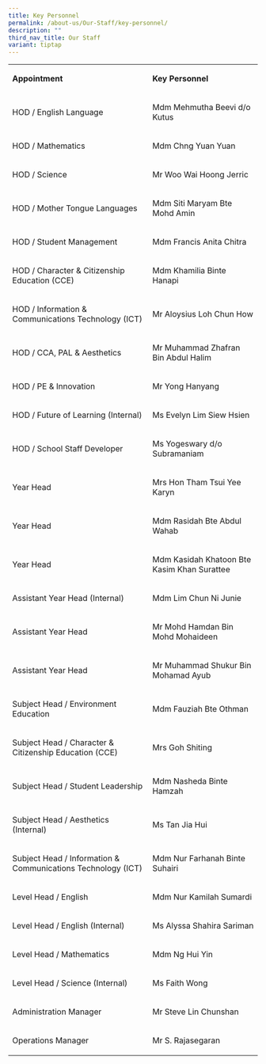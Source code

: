 ```yaml
---
title: Key Personnel
permalink: /about-us/Our-Staff/key-personnel/
description: ""
third_nav_title: Our Staff
variant: tiptap
---
```

<table style="minWidth: 50px">
<colgroup>
<col>
<col>
</colgroup>
<tbody>
<tr>
<td rowspan="1" colspan="1">
<p><strong>Appointment</strong>
</p>
</td>
<td rowspan="1" colspan="1">
<p><strong>Key Personnel</strong>
</p>
</td>
</tr>
<tr>
<td rowspan="1" colspan="1">
<p>HOD / English Language</p>
</td>
<td rowspan="1" colspan="1">
<p>Mdm Mehmutha Beevi d/o Kutus</p>
</td>
</tr>
<tr>
<td rowspan="1" colspan="1">
<p>HOD / Mathematics</p>
</td>
<td rowspan="1" colspan="1">
<p>Mdm Chng Yuan Yuan</p>
</td>
</tr>
<tr>
<td rowspan="1" colspan="1">
<p>HOD / Science</p>
</td>
<td rowspan="1" colspan="1">
<p>Mr Woo Wai Hoong Jerric</p>
</td>
</tr>
<tr>
<td rowspan="1" colspan="1">
<p>HOD / Mother Tongue Languages</p>
</td>
<td rowspan="1" colspan="1">
<p>Mdm Siti Maryam Bte Mohd Amin</p>
</td>
</tr>
<tr>
<td rowspan="1" colspan="1">
<p>HOD / Student Management</p>
</td>
<td rowspan="1" colspan="1">
<p>Mdm Francis Anita Chitra</p>
</td>
</tr>
<tr>
<td rowspan="1" colspan="1">
<p>HOD / Character &amp; Citizenship Education (CCE)</p>
</td>
<td rowspan="1" colspan="1">
<p>Mdm Khamilia Binte Hanapi</p>
</td>
</tr>
<tr>
<td rowspan="1" colspan="1">
<p>HOD / Information &amp; Communications Technology (ICT)</p>
</td>
<td rowspan="1" colspan="1">
<p>Mr Aloysius Loh Chun How</p>
</td>
</tr>
<tr>
<td rowspan="1" colspan="1">
<p>HOD / CCA, PAL &amp; Aesthetics</p>
</td>
<td rowspan="1" colspan="1">
<p>Mr Muhammad Zhafran Bin Abdul Halim</p>
</td>
</tr>
<tr>
<td rowspan="1" colspan="1">
<p>HOD / PE &amp; Innovation</p>
</td>
<td rowspan="1" colspan="1">
<p>Mr Yong Hanyang</p>
</td>
</tr>
<tr>
<td rowspan="1" colspan="1">
<p>HOD / Future of Learning (Internal)</p>
</td>
<td rowspan="1" colspan="1">
<p>Ms Evelyn Lim Siew Hsien</p>
</td>
</tr>
<tr>
<td rowspan="1" colspan="1">
<p>HOD / School Staff Developer</p>
</td>
<td rowspan="1" colspan="1">
<p>Ms Yogeswary d/o Subramaniam</p>
</td>
</tr>
<tr>
<td rowspan="1" colspan="1">
<p>Year Head</p>
</td>
<td rowspan="1" colspan="1">
<p>Mrs Hon Tham Tsui Yee Karyn</p>
</td>
</tr>
<tr>
<td rowspan="1" colspan="1">
<p>Year Head</p>
</td>
<td rowspan="1" colspan="1">
<p>Mdm Rasidah Bte Abdul Wahab</p>
</td>
</tr>
<tr>
<td rowspan="1" colspan="1">
<p>Year Head</p>
</td>
<td rowspan="1" colspan="1">
<p>Mdm Kasidah Khatoon Bte Kasim Khan Surattee</p>
</td>
</tr>
<tr>
<td rowspan="1" colspan="1">
<p>Assistant Year Head (Internal)</p>
</td>
<td rowspan="1" colspan="1">
<p>Mdm Lim Chun Ni Junie</p>
</td>
</tr>
<tr>
<td rowspan="1" colspan="1">
<p>Assistant Year Head</p>
</td>
<td rowspan="1" colspan="1">
<p>Mr Mohd Hamdan Bin Mohd Mohaideen</p>
</td>
</tr>
<tr>
<td rowspan="1" colspan="1">
<p>Assistant Year Head</p>
</td>
<td rowspan="1" colspan="1">
<p>Mr Muhammad Shukur Bin Mohamad Ayub</p>
</td>
</tr>
<tr>
<td rowspan="1" colspan="1">
<p>Subject Head / Environment Education</p>
</td>
<td rowspan="1" colspan="1">
<p>Mdm Fauziah Bte Othman</p>
</td>
</tr>
<tr>
<td rowspan="1" colspan="1">
<p>Subject Head / Character &amp; Citizenship Education (CCE)</p>
</td>
<td rowspan="1" colspan="1">
<p>Mrs Goh Shiting</p>
</td>
</tr>
<tr>
<td rowspan="1" colspan="1">
<p>Subject Head / Student Leadership</p>
</td>
<td rowspan="1" colspan="1">
<p>Mdm Nasheda Binte Hamzah</p>
</td>
</tr>
<tr>
<td rowspan="1" colspan="1">
<p>Subject Head / Aesthetics (Internal)</p>
</td>
<td rowspan="1" colspan="1">
<p>Ms Tan Jia Hui</p>
</td>
</tr>
<tr>
<td rowspan="1" colspan="1">
<p>Subject Head / Information &amp; Communications Technology (ICT)</p>
</td>
<td rowspan="1" colspan="1">
<p>Mdm Nur Farhanah Binte Suhairi</p>
</td>
</tr>
<tr>
<td rowspan="1" colspan="1">
<p>Level Head / English</p>
</td>
<td rowspan="1" colspan="1">
<p>Mdm Nur Kamilah Sumardi</p>
</td>
</tr>
<tr>
<td rowspan="1" colspan="1">
<p>Level Head / English (Internal)</p>
</td>
<td rowspan="1" colspan="1">
<p>Ms Alyssa Shahira Sariman</p>
</td>
</tr>
<tr>
<td rowspan="1" colspan="1">
<p>Level Head / Mathematics</p>
</td>
<td rowspan="1" colspan="1">
<p>Mdm Ng Hui Yin</p>
</td>
</tr>
<tr>
<td rowspan="1" colspan="1">
<p>Level Head / Science (Internal)</p>
</td>
<td rowspan="1" colspan="1">
<p>Ms Faith Wong</p>
</td>
</tr>
<tr>
<td rowspan="1" colspan="1">
<p>Administration Manager</p>
</td>
<td rowspan="1" colspan="1">
<p>Mr Steve Lin Chunshan</p>
</td>
</tr>
<tr>
<td rowspan="1" colspan="1">
<p>Operations Manager</p>
</td>
<td rowspan="1" colspan="1">
<p>Mr S. Rajasegaran</p>
</td>
</tr>
</tbody>
</table>
<p>&nbsp;</p>